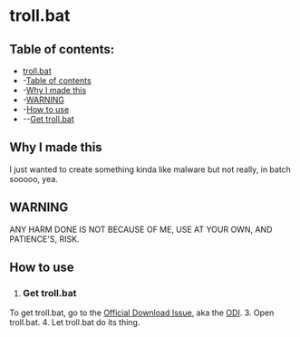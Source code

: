 # troll.bat
## Table of contents:
- [troll.bat](#trollbat)    
- -[Table of contents](#table-of-contents)
- -[Why I made this](#why-i-made-this)
- -[WARNING](#warning)
- -[How to use](#how-to-use)
- --[Get troll.bat](#get-trollbat)
## Why I made this
I just wanted to create something kinda like malware but not really, in batch sooooo, yea.
## WARNING
ANY HARM DONE IS NOT BECAUSE OF ME, USE AT YOUR OWN, AND PATIENCE'S, RISK.
## How to use
1. ### Get troll.bat
To get troll.bat, go to the [Official Download Issue](https://github.com/TVremote1252/troll.bat/issues/1), aka the [ODI](https://github.com/TVremote1252/troll.bat/issues/1).
3. Open troll.bat.
4. Let troll.bat do its thing.
